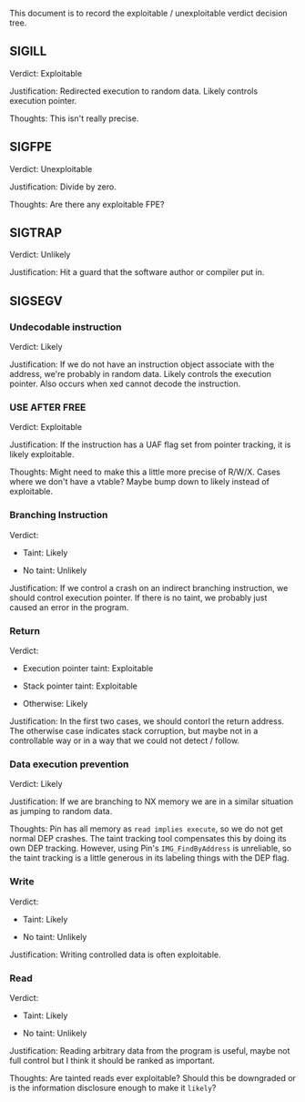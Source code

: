 This document is to record the exploitable / unexploitable verdict decision tree.

## SIGILL

Verdict: Exploitable

Justification: Redirected execution to random data. Likely controls execution pointer.

Thoughts: This isn't really precise.

## SIGFPE 

Verdict: Unexploitable

Justification: Divide by zero.

Thoughts: Are there any exploitable FPE?

## SIGTRAP

Verdict: Unlikely

Justification: Hit a guard that the software author or compiler put in.

## SIGSEGV

### Undecodable instruction

Verdict: Likely

Justification: If we do not have an instruction object associate with the address, we're probably in random data. Likely controls the execution pointer. Also occurs when xed cannot decode the instruction.

### USE AFTER FREE

Verdict: Exploitable

Justification: If the instruction has a UAF flag set from pointer tracking, it is likely exploitable.

Thoughts: Might need to make this a little more precise of R/W/X. Cases where we don't have a vtable? Maybe bump down to likely instead of exploitable. 

### Branching Instruction

Verdict:  

* Taint: Likely

* No taint:  Unlikely

Justification: If we control a crash on an indirect branching instruction, we should control execution pointer. If there is no taint, we probably just caused an error in the program. 

### Return

Verdict: 

* Execution pointer taint: Exploitable

* Stack pointer taint: Exploitable

* Otherwise: Likely

Justification: In the first two cases, we should contorl the return address. The otherwise case indicates stack corruption, but maybe not in a controllable way or in a way that we could not detect / follow. 

### Data execution prevention

Verdict: Likely

Justification: If we are branching to NX memory we are in a similar situation as jumping to random data.

Thoughts: Pin has all memory as `read implies execute`, so we do not get normal DEP crashes. The taint tracking tool compensates this by doing its own DEP tracking. However, using Pin's `IMG_FindByAddress` is unreliable, so the taint tracking is a little generous in its labeling things with the DEP flag.

### Write

Verdict:

* Taint: Likely

* No taint: Unlikely

Justification: Writing controlled data is often exploitable. 

### Read

Verdict:

* Taint: Likely

* No taint: Unlikely

Justification: Reading arbitrary data from the program is useful, maybe not full control but I think it should be ranked as important.

Thoughts: Are tainted reads ever exploitable? Should this be downgraded or is the information disclosure enough to make it `likely`?